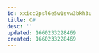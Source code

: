 ```yaml
---
id: xxicc2psl6e5w1svw3bkh3u
title: C#
desc: ''
updated: 1660233228469
created: 1660233228469
---
```

